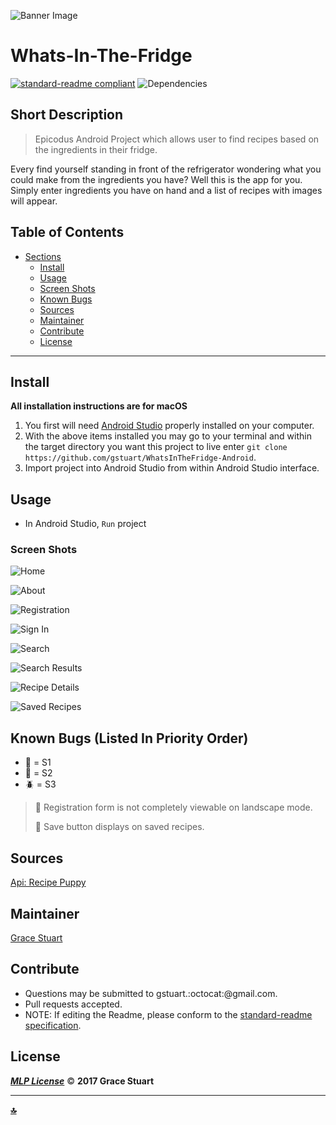 ![Banner Image](/app/src/main/res/drawable/fridge.jpg)
# Whats-In-The-Fridge
 [![standard-readme compliant](https://img.shields.io/badge/readme%20style-standard-brightgreen.svg)](https://github.com/RichardLitt/standard-readme)
![Dependencies](https://img.shields.io/badge/dependencies-up%20to%20date-brightgreen.svg)

## Short Description
> Epicodus Android Project which allows user to find recipes based on the ingredients in their fridge.

Every find yourself standing in front of the refrigerator wondering what you could make from the ingredients you have? Well this is the app for you. Simply enter ingredients you have on hand and a list of recipes with images will appear. 

## Table of Contents
- [Sections](#sections)
    - [Install](#install)
    - [Usage](#usage)
    - [Screen Shots](#Screen-Shots)
    - [Known Bugs](#known-bugs)
    - [Sources](#sources)
    - [Maintainer](#maintainer)
    - [Contribute](#contribute)
    - [License](#license)
    

***

## Install
**All installation instructions are for macOS**

1. You first will need [Android Studio](https://developer.android.com/studio/install.html) properly installed on your computer.
2. With the above items installed you may go to your terminal and within the target directory you want this project to live enter `git clone https://github.com/gstuart/WhatsInTheFridge-Android`.
3. Import project into Android Studio from within Android Studio interface.


## Usage
*  In Android Studio, `Run` project

### Screen Shots
![Home](/app/src/main/res/drawable/screenshots/home.png=50x100)

![About](/app/src/main/res/drawable/screenshots/about.png)

![Registration](/app/src/main/res/drawable/screenshots/registration.png)

![Sign In](/app/src/main/res/drawable/screenshots/signin.png)

![Search](/app/src/main/res/drawable/screenshots/refrigerator.png)

![Search Results](/app/src/main/res/drawable/screenshots/find_recipes_results.png)

![Recipe Details](/app/src/main/res/drawable/screenshots/recipe_details.png)

![Saved Recipes](/app/src/main/res/drawable/screenshots/saved_recipes.png)


## Known Bugs (Listed In Priority Order)
* :bug: = S1
* :ant: = S2
* :beetle: = S3
 
> :ant:  Registration form is not completely viewable on landscape mode.
> 
> :ant:  Save button displays on saved recipes.


## Sources
 [Api: Recipe Puppy](http://www.recipepuppy.com/about/api/)


## Maintainer
[Grace Stuart](href="https://github.com/gstuart")


## Contribute
* Questions may be submitted to gstuart.:octocat:@gmail.com.
* Pull requests accepted.
* NOTE: If editing the Readme, please conform to the [standard-readme specification](https://github.com/RichardLitt/standard-readme/blob/master/spec.md).


## License
**_[MLP License](/LICENSE.md)_** :copyright: **2017 Grace Stuart**


***

**[:top:](#whats-in-the-fridge)**

